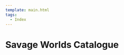 ```yaml
---
template: main.html
tags:
  - Index
---
```


# Savage Worlds Catalogue

<!-- material/tags { scope: true } -->